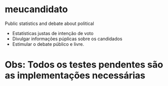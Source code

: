 meucandidato
============

Public statistics and debate about political

- Estatísticas justas de intenção de voto
- Divulgar informações púplicas sobre os candidados
- Estimular o debate público e livre.

Obs: Todos os testes pendentes são as implementações necessárias
=======
